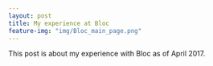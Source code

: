```yaml
---
layout: post
title: My experience at Bloc
feature-img: "img/Bloc_main_page.png"
---
```

This post is about my experience with Bloc as of April 2017.